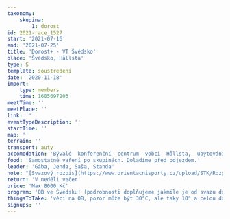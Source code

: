 ```yaml
---
taxonomy:
    skupina:
        1: dorost
id: 2021-race_1527
start: '2021-07-16'
end: '2021-07-25'
title: 'Dorost+ - VT Švédsko'
place: 'Švédsko, Hållsta'
type: S
template: soustredeni
date: '2020-11-18'
import:
    type: members
    time: 1605697203
meetTime: ''
meetPlace: ''
link: ''
eventTypeDescription: ''
startTime: ''
map: ''
terrain: ''
transport: auty
accomodation: 'Bývalé  konferenční  centrum  vobci  Hållsta,  ubytování  na  2-4lůžkovýchpokojích, kdispozici  několik  kuchyní,  sociálek, společenských  místností,  posilovna;každý účastník je povinen si přivézt vlastní povlečení, vpřípadě zapomenutí bude na místě možnost zapůjčit si povlečení za 100 SEK (cca 250 Kč) na celý týden'
food: 'Samostatné vaření po skupinách. Doladíme před odjezdem.'
leader: 'Gába, Jenda, Saša, Standa'
note: "[Svazový rozpis](https://www.orientacnisporty.cz/upload/STK/Rozpis%20Svedsko%202021.pdf)\r\n[Fotky ubytka](https://drive.google.com/drive/folders/1jq0EIqAR_Klr27_ilZwJ77nQ4Z9yS44K)"
return: 'V neděli večer'
price: 'Max 8000 Kč'
program: 'OB ve Švédsku! (podrobnosti doplňujeme jakmile je od svazu dostaneme)'
thingsToTake: 'věci na OB, pozor může být 30°C, ale taky 10° a celou dobu pršet, připravte se na to!, **plavky**'
signups: ''
---
```


